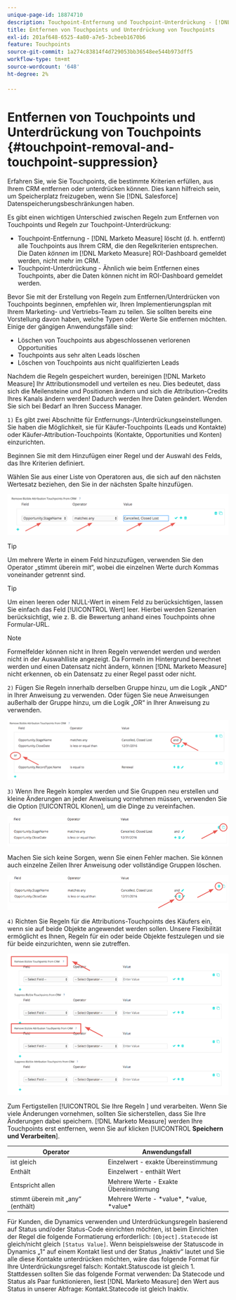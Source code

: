 ```yaml
---
unique-page-id: 18874710
description: Touchpoint-Entfernung und Touchpoint-Unterdrückung - [!DNL Marketo Measure]
title: Entfernen von Touchpoints und Unterdrückung von Touchpoints
exl-id: 201af648-6525-4a80-a7e5-3cbeeb1670b6
feature: Touchpoints
source-git-commit: 1a274c83814f4d729053bb36548ee544b973dff5
workflow-type: tm+mt
source-wordcount: '648'
ht-degree: 2%

---
```


# Entfernen von Touchpoints und Unterdrückung von Touchpoints {#touchpoint-removal-and-touchpoint-suppression}

Erfahren Sie, wie Sie Touchpoints, die bestimmte Kriterien erfüllen, aus Ihrem CRM entfernen oder unterdrücken können. Dies kann hilfreich sein, um Speicherplatz freizugeben, wenn Sie [!DNL Salesforce] Datenspeicherungsbeschränkungen haben.

Es gibt einen wichtigen Unterschied zwischen Regeln zum Entfernen von Touchpoints und Regeln zur Touchpoint-Unterdrückung:

* Touchpoint-Entfernung - [!DNL Marketo Measure] löscht (d. h. entfernt) alle Touchpoints aus Ihrem CRM, die den Regelkriterien entsprechen. Die Daten _können_ im [!DNL Marketo Measure] ROI-Dashboard gemeldet werden, nicht mehr im CRM.
* Touchpoint-Unterdrückung - Ähnlich wie beim Entfernen eines Touchpoints, aber die Daten können nicht im ROI-Dashboard gemeldet werden.

Bevor Sie mit der Erstellung von Regeln zum Entfernen/Unterdrücken von Touchpoints beginnen, empfehlen wir, Ihren Implementierungsplan mit Ihrem Marketing- und Vertriebs-Team zu teilen. Sie sollten bereits eine Vorstellung davon haben, welche Typen oder Werte Sie entfernen möchten. Einige der gängigen Anwendungsfälle sind:

* Löschen von Touchpoints aus abgeschlossenen verlorenen Opportunities
* Touchpoints aus sehr alten Leads löschen
* Löschen von Touchpoints aus nicht qualifizierten Leads

Nachdem die Regeln gespeichert wurden, bereinigen [!DNL Marketo Measure] Ihr Attributionsmodell und verteilen es neu. Dies bedeutet, dass sich die Meilensteine und Positionen ändern und sich die Attribution-Credits Ihres Kanals ändern werden! Dadurch werden Ihre Daten geändert. Wenden Sie sich bei Bedarf an Ihren Success Manager.

`1)` Es gibt zwei Abschnitte für Entfernungs-/Unterdrückungseinstellungen. Sie haben die Möglichkeit, sie für Käufer-Touchpoints (Leads und Kontakte) oder Käufer-Attribution-Touchpoints (Kontakte, Opportunities und Konten) einzurichten.

Beginnen Sie mit dem Hinzufügen einer Regel und der Auswahl des Felds, das Ihre Kriterien definiert.

Wählen Sie aus einer Liste von Operatoren aus, die sich auf den nächsten Wertesatz beziehen, den Sie in der nächsten Spalte hinzufügen.

![](assets/1-1.png)

>[!TIP]
>
>Um mehrere Werte in einem Feld hinzuzufügen, verwenden Sie den Operator „stimmt überein mit“, wobei die einzelnen Werte durch Kommas voneinander getrennt sind.

>[!TIP]
>
>Um einen leeren oder NULL-Wert in einem Feld zu berücksichtigen, lassen Sie einfach das Feld [!UICONTROL Wert] leer. Hierbei werden Szenarien berücksichtigt, wie z. B. die Bewertung anhand eines Touchpoints ohne Formular-URL.

>[!NOTE]
>
>Formelfelder können nicht in Ihren Regeln verwendet werden und werden nicht in der Auswahlliste angezeigt. Da Formeln im Hintergrund berechnet werden und einen Datensatz nicht ändern, können [!DNL Marketo Measure] nicht erkennen, ob ein Datensatz zu einer Regel passt oder nicht.

`2)` Fügen Sie Regeln innerhalb derselben Gruppe hinzu, um die Logik „AND“ in Ihrer Anweisung zu verwenden.
Oder fügen Sie neue Anweisungen außerhalb der Gruppe hinzu, um die Logik „OR“ in Ihrer Anweisung zu verwenden.

![](assets/2.png)

`3)` Wenn Ihre Regeln komplex werden und Sie Gruppen neu erstellen und kleine Änderungen an jeder Anweisung vornehmen müssen, verwenden Sie die Option [!UICONTROL Klonen], um die Dinge zu vereinfachen.

![](assets/3.png)

Machen Sie sich keine Sorgen, wenn Sie einen Fehler machen. Sie können auch einzelne Zeilen Ihrer Anweisung oder vollständige Gruppen löschen.

![](assets/4.png)

`4)` Richten Sie Regeln für die Attributions-Touchpoints des Käufers ein, wenn sie auf beide Objekte angewendet werden sollen. Unsere Flexibilität ermöglicht es Ihnen, Regeln für ein oder beide Objekte festzulegen und sie für beide einzurichten, wenn sie zutreffen.

![](assets/5.png)

Zum Fertigstellen [!UICONTROL  Sie Ihre Regeln ] und verarbeiten. Wenn Sie viele Änderungen vornehmen, sollten Sie sicherstellen, dass Sie Ihre Änderungen dabei speichern. [!DNL Marketo Measure] werden Ihre Touchpoints erst entfernen, wenn Sie auf klicken
[!UICONTROL **Speichern und Verarbeiten**].

| **Operator** | **Anwendungsfall** |
|---|---|
| ist gleich | Einzelwert - exakte Übereinstimmung |
| Enthält | Einzelwert - enthält Wert |
| Entspricht allen | Mehrere Werte - Exakte Übereinstimmung |
| stimmt überein mit „any“ (enthält) | Mehrere Werte - &#42;value&#42;, &#42;value, &#42;value&#42; |

Für Kunden, die Dynamics verwenden und Unterdrückungsregeln basierend auf Status und/oder Status-Code einrichten möchten, ist beim Einrichten der Regel die folgende Formatierung erforderlich: `[Object].Statecode` ist gleich/nicht gleich `[Status Value]`. Wenn beispielsweise der Statuscode in Dynamics „1“ auf einem Kontakt liest und der Status „Inaktiv“ lautet und Sie alle diese Kontakte unterdrücken möchten, wäre das folgende Format für Ihre Unterdrückungsregel falsch: Kontakt.Statuscode ist gleich 1. Stattdessen sollten Sie das folgende Format verwenden: Da Statecode und Status als Paar funktionieren, liest [!DNL Marketo Measure] den Wert aus Status in unserer Abfrage: Kontakt.Statecode ist gleich Inaktiv.
